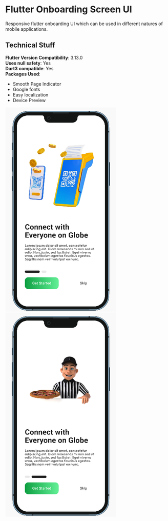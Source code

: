 # Flutter Onboarding Screen UI

Responsive flutter onboarding UI which can be used in different natures of mobile applications.

## Technical Stuff

**Flutter Version Compatibility**: 3.13.0
<br>
**Uses null safety**: Yes
<br>
**Dart3 compatible**: Yes
<br>
**Packages Used**:
<br>
- Smooth Page Indicator
- Google fonts
- Easy localization
- Device Preview

![Screenshot 2](ss2.png)
![Screenshot 1](ss1.png)
